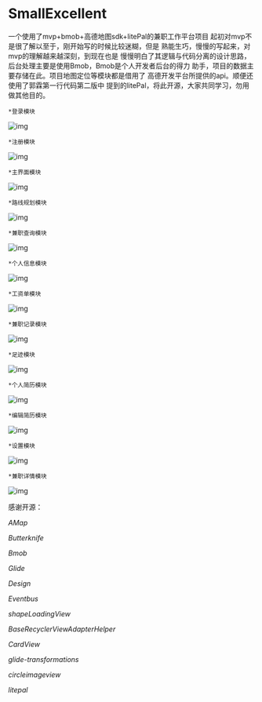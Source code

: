 # SmallExcellent

一个使用了mvp+bmob+高德地图sdk+litePal的兼职工作平台项目
起初对mvp不是很了解以至于，刚开始写的时候比较迷糊，但是
熟能生巧，慢慢的写起来，对mvp的理解越来越深刻，到现在也是
慢慢明白了其逻辑与代码分离的设计思路，后台处理主要是使用Bmob，Bmob是个人开发者后台的得力
助手，项目的数据主要存储在此。项目地图定位等模块都是借用了
高德开发平台所提供的api。顺便还使用了郭霖第一行代码第二版中
提到的litePal，将此开源，大家共同学习，勿用做其他目的。

    *登录模块

![img](https://github.com/old-traveler/SmallExcellent1/blob/master/img/S70511-134153.jpg)

    *注册模块

![img](https://github.com/old-traveler/SmallExcellent1/blob/master/img/S70511-134158.jpg)

    *主界面模块

![img](https://github.com/old-traveler/SmallExcellent1/blob/master/img/S70511-134113.jpg)

    *路线规划模块

![img](https://github.com/old-traveler/SmallExcellent1/blob/master/img/S70511-134137.jpg)  

    *兼职查询模块

![img](https://github.com/old-traveler/SmallExcellent1/blob/master/img/S70511-133901.jpg)

    *个人信息模块

![img](https://github.com/old-traveler/SmallExcellent1/blob/master/img/S70511-133940.jpg)

    *工资单模块

![img](https://github.com/old-traveler/SmallExcellent1/blob/master/img/S70511-133945.jpg)

    *兼职记录模块

![img](https://github.com/old-traveler/SmallExcellent1/blob/master/img/S70511-133957.jpg)

    *足迹模块

![img](https://github.com/old-traveler/SmallExcellent1/blob/master/img/S70511-134024.jpg)

    *个人简历模块

![img](https://github.com/old-traveler/SmallExcellent1/blob/master/img/S70511-134033.jpg)

    *编辑简历模块

![img](https://github.com/old-traveler/SmallExcellent1/blob/master/img/S70511-134041.jpg)

    *设置模块

![img](https://github.com/old-traveler/SmallExcellent1/blob/master/img/S70511-134054.jpg)

    *兼职详情模块

![img](https://github.com/old-traveler/SmallExcellent1/blob/master/img/S70511-134100.jpg) 
  
  
感谢开源：

_AMap_

_Butterknife_

_Bmob_

_Glide_

_Design_

_Eventbus_

_shapeLoadingView_

_BaseRecyclerViewAdapterHelper_

_CardView_

_glide-transformations_

_circleimageview_

_litepal_


   
